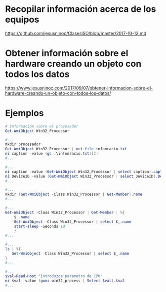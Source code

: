 # Recopilar información acerca de los equipos
https://github.com/jesusninoc/ClasesISO/blob/master/2017-10-12.md

# Obtener información sobre el hardware creando un objeto con todos los datos
https://www.jesusninoc.com/2017/09/07/obtener-informacion-sobre-el-hardware-creando-un-objeto-con-todos-los-datos/

# Ejemplos
```PowerShell
# Información sobre el procesador
Get-WmiObject Win32_Processor

#...
mkdir procesador
Get-WmiObject Win32_Processor | out-file infomracio.txt
ni caption -value (gc .\infomracio.txt)[2]
#...

#...
ni caption -value (Get-WmiObject Win32_Processor | select caption).caption -Force
ni DeviceID -value (Get-WmiObject Win32_Processor | select DeviceID).DeviceID -Force
#...

#...
mkdir (Get-WmiObject -Class Win32_Processor | Get-Member).name
#...

#...
Get-WmiObject -Class Win32_Processor | Get-Member | %{
    $_.name
    Get-WmiObject -Class Win32_Processor | select $_.name
    start-sleep -Seconds 10
    }
#...

#...
ls | %{
   Get-WmiObject -Class Win32_Processor | select $_.name
}
#...

#...
$val=Read-Host "introduzca parametro de CPU"
ni $val -value (gwmi win32_process | Select $val).$val
#...
```

